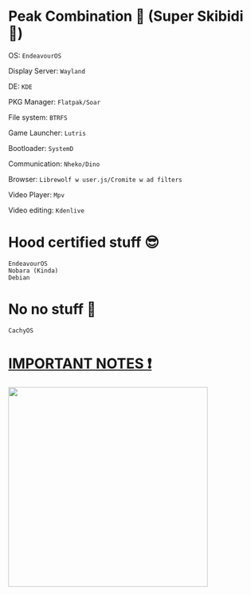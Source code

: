 # Peak Combination 👑 (Super Skibidi 🚽)

OS: `EndeavourOS`

Display Server: `Wayland`

DE: `KDE`

PKG Manager: `Flatpak/Soar`

File system: `BTRFS`

Game Launcher: `Lutris`

Bootloader: `SystemD`

Communication: `Nheko/Dino`

Browser: `Librewolf w user.js/Cromite w ad filters`

Video Player: `Mpv`

Video editing: `Kdenlive`

# Hood certified stuff 😎
```
EndeavourOS
Nobara (Kinda)
Debian
```

# No no stuff 💩
```
CachyOS
```

# [IMPORTANT NOTES ❗](https://github.com/Twig6943/dotfiles/tree/main/Notes)

<img src="https://assets.mycast.io/actor_images/actor-man-batman-arkham-977281_small.jpg" width="400"/>
